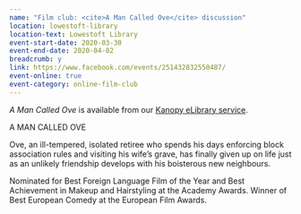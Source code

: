 ```yaml
---
name: "Film club: <cite>A Man Called Ove</cite> discussion"
location: lowestoft-library
location-text: Lowestoft Library
event-start-date: 2020-03-30
event-end-date: 2020-04-02
breadcrumb: y
link: https://www.facebook.com/events/251432832550487/
event-online: true
event-category: online-film-club
---
```


<cite>A Man Called Ove</cite> is available from our [Kanopy eLibrary service](/elibrary/kanopy/).

A MAN CALLED OVE

Ove, an ill-tempered, isolated retiree who spends his days enforcing block association rules and visiting his wife’s grave, has finally given up on life just as an unlikely friendship develops with his boisterous new neighbours.

Nominated for Best Foreign Language Film of the Year and Best Achievement in Makeup and Hairstyling at the Academy Awards. Winner of Best European Comedy at the European Film Awards.
